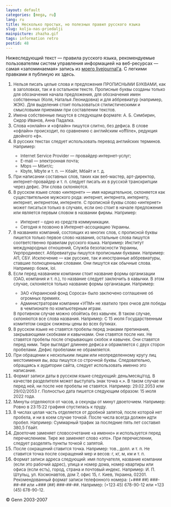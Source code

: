 ```yaml
---
layout: default
categories: [mega, ru]
lang: ru
title: Несколько простых, но полезных правил русского языка
slug: kolja-nas-priedalji
mainpicture: zhazha.gif
tags: information retro 
postid: 48
---
```



Нижеследующий текст &mdash;&nbsp;правила русского языка, рекомендуемые пользователям систем управления информацией на веб-ресурсах &mdash; самая &laquo;запоминаемая&raquo;  запись из <a href="http://genn-org.livejournal.com/">моего livejournal'a</a>. С легкими правками я публикую их здесь.</p>
<!--more-->
<ol class="postlist">
    <li><span style="font-size: 13px; color: #333;">Нельзя писать целые слова и предложения ПРОПИСНЫМИ БУКВАМИ, как в заголовках, так и в остальном тексте. Прописные буквы созданы только для обозначения начала предложения, для обозначения имен собственных (Коля, Наталья Леонидовна) и для аббревиатур (например, ЖЭК). Для выделения стоит пользоваться стилистическими и смысловыми приемами при составлении текстов.   </span></li>
    <li><span style="font-size: 13px; color: #333;">Имена собственные пишутся в следующем формате: А. Б. Симбирин, Сидор Иванов, Анна Падалка.  </span></li>
    <li><span style="font-size: 13px; color: #333;">Слова &laquo;онлайн&raquo; и &laquo;офлайн&raquo; пишутся слитно, без дефиса. В слове &laquo;офлайн&raquo; происходит, по сравнению с английским &laquo;offline&raquo;, редукция двойного &laquo;ф&raquo;.  </span></li>
    <li><span style="font-size: 13px; color: #333;">В русских текстах следует использовать перевод английских терминов. Например:
    <ul>
        <li>Internet Service Provider &mdash; провайдер интернет-услуг;</li>
        <li>E-mail &mdash; электронная почта;</li>
        <li>Mbps &mdash; Мбит/с;</li>
        <li>Kbyte, Mbyte и т. п. &mdash; Кбайт, Мбайт и т. д.</li>
    </ul>
    </span></li>
    <li><span style="font-size: 13px; color: #333;">При написании составных слов, таких как веб-мастер, арт-директор, интернет-провайдер и т. п. следует писать их в русской транскрипции через дефис. Эти слова склоняются.  </span></li>
    <li><span style="font-size: 13px; color: #333;">В русском языке слово &laquo;интернет&raquo; &mdash; имя нарицательное, склоняется как существительное мужского рода: интернет, интернета, интернету, интернет, интернетом, интернете. С прописной буквы слово &laquo;интернет&raquo; может писаться только в случаях, если оно стоит в начале предложения или является первым словом в названии фирмы. Например:
    <ul>
        <li>Интернет &ndash; одно из средств коммуникации.</li>
        <li>Сегодня я позвоню в Интернет-ассоциацию Украины.</li>
    </ul>
    </span></li>
    <li><span style="font-size: 13px; color: #333;">В названиях компаний, состоящих из многих слов, с прописной буквы пишется только первое слово названия, остальные слова пишутся соответственно правилам русского языка. Например: Институт международных отношений, Служба безопасности Украины, Укрпродинвест. Аббревиатуры пишутся прописными буквами. Например: АП, СБУ. Исключение &mdash; как русские, так и иностранные аббревиатуры, ставшие полноценными словами. Они пишутся как обычные слова. Например: бомж, lol.</span></li>
    <li><span style="font-size: 13px; color: #333;">Если перед названием компании стоит название формы организации (ОАО, компания и т. п.), то название следует заключить в кавычки. В этом случае, склоняется только название формы организации. Например:
    <ul>
        <li>ЗАО &laquo;Украинский фонд Сороса&raquo; было заключено соглашение об огромных премиях.</li>
        <li>Администраторам компании &laquo;УПМ&raquo; не хватило трех очков для победы в чемпионате по компьютерным играм.</li>
    </ul>
    В противном случае можно обойтись без кавычек. В таком случае, склоняются все слова названия. Например: С 15 июля Государственным комитетом скидок снижены цены во всех бутиках.  </span></li>
    <li><span style="font-size: 13px; color: #333;">В русском языке не ставятся пробелы перед знаками препинания, закрывающими скобками и кавычками. Они ставятся после них. Не ставятся пробелы после открывающих скобок и кавычек. Они ставятся перед ними. Тире выглядит длиннее дефиса и обрамляется с двух сторон пробелами. Дефис пробелами не обрамляется.  </span></li>
    <li><span style="font-size: 13px; color: #333;">При обращении к нескольким лицам или неопределенному кругу лиц местоимения <i>вы</i>, <i>ваш</i> пишутся со строчной буквы. Следовательно, обращаясь к аудитории сайта, следует использовать именно это написание.  </span></li>
    <li><span style="font-size: 13px; color: #333;">Формат записи даты в русском языке следующий: день/месяц/год. В качестве разделителя может выступать знак точка &laquo;.&raquo;. В таком случае ни перед ней, ни после нее пробелы не ставятся. Например: 29.02.2053 или 29/02/2053 г. Полностью дата пишется следующим образом: 15 июля 2022 года.  </span></li>
    <li><span style="font-size: 13px; color: #333;">Минуты отделяются от часов, а секунды от минут двоеточием. Например: Ровно в 23:15:22 графиня спустилась к пруду.  </span></li>
    <li><span style="font-size: 13px; color: #333;">В числах целая часть отделяется от дробной запятой, после которой нет пробела, и ни в коем случае точкой. После числа всегда должен идти пробел. Например: Суммарный трафик за последние пять лет составил 380,5 Гбайт.  </span></li>
    <li><span style="font-size: 13px; color: #333;">Двоеточие заменяет словосочетание &laquo;а именно&raquo; и используется перед перечислением. Тире  же заменяет слово &laquo;это&raquo;. При перечислении, следует разделять пункты точкой с запятой.  </span></li>
    <li><span style="font-size: 13px; color: #333;">После сокращений ставится точка. Например: тов., долл. и т. п. Не ставится точка после сокращений мер и весов: г, кг, м, км и т. п.  </span></li>
    <li><span style="font-size: 13px; color: #333;">Формат записи адреса следующий: имя получателя, название компании (если это рабочий адрес), улица и номер дома, номер квартиры или офиса (если есть), город, страна и почтовый индекс. Например: И. П. Штульц, ул. Космонавтов, дом 7, офис 15, г. Киев, Украина, 02201. Рекомендованный формат записи телефонного номера: (+### ##) ###-##-## или +### (##) ###-##-##. Например: (+123 45) 678-90-12 или +123 (45) 678-90-12.  </span></li>
</ol>
<p>&copy; Genn 2003-2007</p>